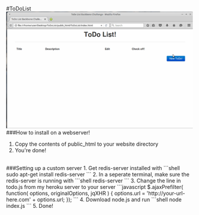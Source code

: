 #ToDoList
<img src="media/ToDo.gif" alt="demo" width="600" />
###How to install on a webserver!
1. Copy the contents of public_html to your website directory
2. You're done!

<br />
###Setting up a custom server
1. Get redis-server installed with
 ```shell
 sudo apt-get install redis-server
 ```
2. In a seperate terminal, make sure the redis-server is running with
 ```shell
redis-server
 ```
3. Change the line in todo.js from my heroku server to your server
 ```javascript
$.ajaxPrefilter( function( options, originalOptions, jqXHR ) {
                options.url = 'http://your-url-here.com' + options.url;
    });
 ```
4. Download node.js and run
 ```shell
node index.js
 ```
5. Done!
